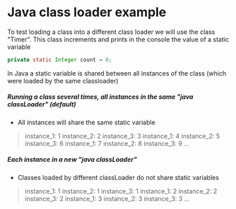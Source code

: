 # Java class loader example

To test loading a class into a different class loader we will use the class "Timer". This class increments and prints in the console the value of a static variable
```java
private static Integer count = 0;
```

In Java a static variable is shared between all instances of the class (which were loaded by the same classloader)

##### Running a class several times,  all instances in the same "java classLoader" (default)
- All instances will share the same static variable

> instance_1: 1
> instance_2: 2
> instance_3: 3
> instance_1: 4
> instance_2: 5
> instance_3: 6
> instance_1: 7
> instance_2: 8
> instance_3: 9
> ...

##### Each instance in a new "java classLoader"
- Classes loaded by different classLoader do not share static variables

> instance_1: 1
> instance_2: 1
> instance_3: 1
> instance_1: 2
> instance_2: 2
> instance_3: 2
> instance_1: 3
> instance_2: 3
> instance_3: 3
> ...

